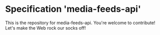 
# Specification 'media-feeds-api'

This is the repository for media-feeds-api. You're welcome to contribute! Let's make the Web rock our socks
off!
